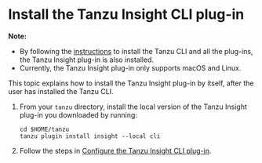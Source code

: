 # Install the Tanzu Insight CLI plug-in

**Note:**

- By following the [instructions](../../install-tanzu-cli.md) to install the Tanzu CLI and all the plug-ins, the Tanzu Insight plug-in is also installed.
- Currently, the Tanzu Insight plug-in only supports macOS and Linux.

This topic explains how to install the Tanzu Insight plug-in by itself, after the user has installed the Tanzu CLI.

1. From your `tanzu` directory, install the local version of the Tanzu Insight plug-in you downloaded by running:

    ```
    cd $HOME/tanzu
    tanzu plugin install insight --local cli
    ```

1. Follow the steps in [Configure the Tanzu Insight CLI plug-in](cli-configuration.md).
